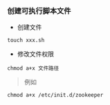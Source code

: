 ### 创建可执行脚本文件

- 创建文件
```shell script
touch xxx.sh
```
- 修改文件权限
```shell script
chmod a+x 文件路径
```
> 例如
```shell script
chmod a+x /etc/init.d/zookeeper
```